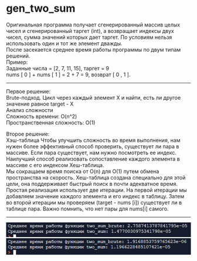 # gen_two_sum  
Оригинальная программа получает сгенерированный массив целых чисел и сгенерированный таргет (int), а возвращает индексы двух чисел, сумма значений которых дает таргет. По условиям нельзя использовать один и тот же элемент дважды.    
После засекается среднее время работы программы по двум типам решений.    
Пример:   
Заданные числа = [2, 7, 11, 15], таргет = 9  
nums [ 0 ] + nums [ 1 ] = 2 + 7 = 9, возврат [ 0 , 1 ].  
***
Первое решение:  
Brute-подход. 
Цикл через каждый элемент Х и найти, есть ли другое значение равное target - X  
Анализ сложности  
Сложность времени: O(n^2)  
Пространственная сложность: O(1)  

Второе решение:  
Хэш-таблица
Чтобы улучшить  сложность во время выполнения, нам нужен более эффективный способ проверить, существует ли пара в массиве. Если пара существует, нам нужно посмотреть ее индекс.  Наилучший способ реализовать сопоставление каждого элемента в массиве с его индексом Хеш-таблица.  
Мы сокращаем время поиска от O(n) для O(1) путем обмена пространства на скорость. Хеш-таблица создана специально для этой цели, она поддерживает быстрый поиск в почти адекватное время.   
Простая реализация использует две итерации. На первой итерации мы добавляем значение каждого элемента и его индекс в таблицу. Затем во второй итерации мы проверяем (target - nums [i]) существует ли в таблице пара. Важно помнить, что нет пары для nums[i] самого.
***  
![1](https://github.com/AnnGoga/gen_two_sum/blob/master/replit.jpg)  
![2](https://github.com/AnnGoga/gen_two_sum/blob/master/rep2.jpg.png)  
